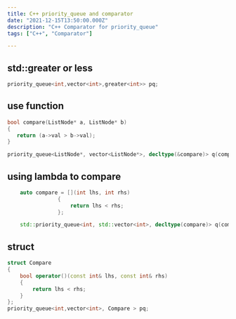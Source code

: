 ```yaml
---
title: C++ priority_queue and comparator
date: "2021-12-15T13:50:00.000Z"
description: "C++ Comparator for priority_queue"
tags: ["C++", "Comparator"]

---
```

## std::greater or less
```c++
priority_queue<int,vector<int>,greater<int>> pq;
```

## use function
```c++
bool compare(ListNode* a, ListNode* b)
{
   return (a->val > b->val);
}

priority_queue<ListNode*, vector<ListNode*>, decltype(&compare)> q(compare);

```

## using lambda to compare

```c++
    auto compare = [](int lhs, int rhs)
                {
                    return lhs < rhs;
                };

    std::priority_queue<int, std::vector<int>, decltype(compare)> q(compare);

```

## struct
```c++
struct Compare
{
    bool operator()(const int& lhs, const int& rhs)
    {
        return lhs < rhs;
    }
};
priority_queue<int,vector<int>, Compare > pq;
```